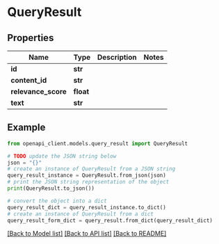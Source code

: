 # QueryResult


## Properties

Name | Type | Description | Notes
------------ | ------------- | ------------- | -------------
**id** | **str** |  | 
**content_id** | **str** |  | 
**relevance_score** | **float** |  | 
**text** | **str** |  | 

## Example

```python
from openapi_client.models.query_result import QueryResult

# TODO update the JSON string below
json = "{}"
# create an instance of QueryResult from a JSON string
query_result_instance = QueryResult.from_json(json)
# print the JSON string representation of the object
print(QueryResult.to_json())

# convert the object into a dict
query_result_dict = query_result_instance.to_dict()
# create an instance of QueryResult from a dict
query_result_form_dict = query_result.from_dict(query_result_dict)
```
[[Back to Model list]](../README.md#documentation-for-models) [[Back to API list]](../README.md#documentation-for-api-endpoints) [[Back to README]](../README.md)


